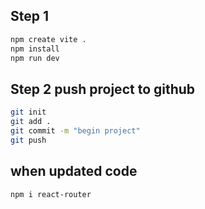 ## Step 1
```bash
npm create vite .
npm install
npm run dev
```

## Step 2 push project to github
```bash
git init
git add .
git commit -m "begin project"
git push
```

## when updated code
```bash
npm i react-router
```